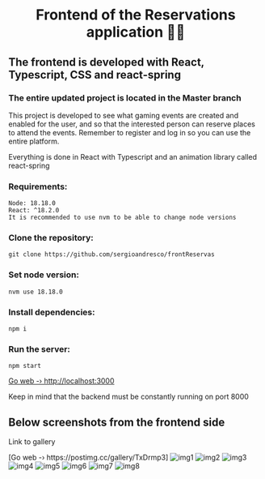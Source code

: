 <h1 align="center">Frontend of the Reservations application 👨‍💻</h1>
<h2>The frontend is developed with React, Typescript, CSS and react-spring</h2>
<h3>The entire updated project is located in the Master branch</h3>

<p>This project is developed to see what gaming events are created and enabled for the user, and so that the interested person can reserve places to attend the events.
Remember to register and log in so you can use the entire platform.</p>

<p>Everything is done in React with Typescript and an animation library called react-spring</p>

### Requirements:
    Node: 18.18.0
    React: ^18.2.0
    It is recommended to use nvm to be able to change node versions

### Clone the repository:
    git clone https://github.com/sergioandresco/frontReservas

### Set node version:
    nvm use 18.18.0

### Install dependencies:
    npm i

### Run the server:
    npm start

[Go web -› http://localhost:3000](http://localhost:3000)

Keep in mind that the backend must be constantly running on port 8000

<h2>Below screenshots from the frontend side</h2>

<p>Link to gallery</p>
[Go web -› https://postimg.cc/gallery/TxDrmp3]

<img src="https://i.postimg.cc/ygB3XDD5/Captura-de-pantalla-2024-02-01-012250.png" alt="img1"/>
<img src="https://i.postimg.cc/bsFbcY5D/Captura-de-pantalla-2024-02-01-012309.png" alt="img2"/>
<img src="https://i.postimg.cc/H8kJRF49/Captura-de-pantalla-2024-02-01-012330.png" alt="img3"/>
<img src="https://i.postimg.cc/hzrzCKxG/Captura-de-pantalla-2024-02-01-012350.png" alt="img4"/>
<img src="https://i.postimg.cc/1gDNqG3w/Captura-de-pantalla-2024-02-01-012407.png" alt="img5"/>
<img src="https://i.postimg.cc/w1CmMfg9/Captura-de-pantalla-2024-02-01-012422.png" alt="img6"/>
<img src="https://i.postimg.cc/Sn29yF0Z/Captura-de-pantalla-2024-02-01-014111.png" alt="img7"/>
<img src="https://i.postimg.cc/JGhJ2HpC/Captura-de-pantalla-2024-02-01-014141.png" alt="img8"/>


